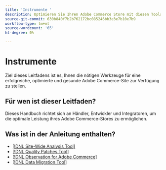```yaml
---
title: 'Instrumente '
description: Optimieren Sie Ihren Adobe Commerce Store mit diesen Tools.
source-git-commit: 630b840f7b2b762172bc085246bb3e3e7b10e7b9
workflow-type: tm+mt
source-wordcount: '65'
ht-degree: 0%

---
```


# Instrumente

Ziel dieses Leitfadens ist es, Ihnen die nötigen Werkzeuge für eine erfolgreiche, optimierte und gesunde Adobe Commerce-Site zur Verfügung zu stellen.

## Für wen ist dieser Leitfaden?

Dieses Handbuch richtet sich an Händler, Entwickler und Integratoren, um die optimale Leistung ihres Adobe Commerce-Stores zu ermöglichen.

## Was ist in der Anleitung enthalten?

* [[!DNL Site-Wide Analysis Tool]](../tools/site-wide-analysis-tool/intro.md)
* [[!DNL Quality Patches Tool]](https://devdocs.magento.com/quality-patches/tool.html)
* [[!DNL Observation for Adobe Commerce]](../tools/observation-for-adobe-commerce/intro.md)
* [[!DNL Data Migration Tool]](data-migration-tool/how-migration-works.md)
